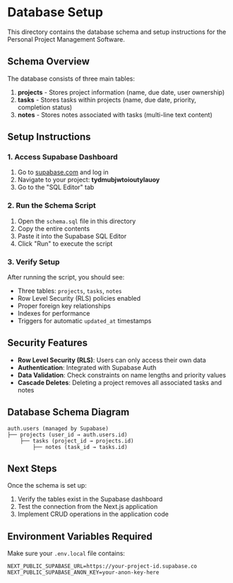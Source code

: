 # Database Setup

This directory contains the database schema and setup instructions for the Personal Project Management Software.

## Schema Overview

The database consists of three main tables:

1. **projects** - Stores project information (name, due date, user ownership)
2. **tasks** - Stores tasks within projects (name, due date, priority, completion status)
3. **notes** - Stores notes associated with tasks (multi-line text content)

## Setup Instructions

### 1. Access Supabase Dashboard

1. Go to [supabase.com](https://supabase.com) and log in
2. Navigate to your project: **tydmubjwtoioutylauoy**
3. Go to the "SQL Editor" tab

### 2. Run the Schema Script

1. Open the `schema.sql` file in this directory
2. Copy the entire contents
3. Paste it into the Supabase SQL Editor
4. Click "Run" to execute the script

### 3. Verify Setup

After running the script, you should see:

- Three tables: `projects`, `tasks`, `notes`
- Row Level Security (RLS) policies enabled
- Proper foreign key relationships
- Indexes for performance
- Triggers for automatic `updated_at` timestamps

## Security Features

- **Row Level Security (RLS)**: Users can only access their own data
- **Authentication**: Integrated with Supabase Auth
- **Data Validation**: Check constraints on name lengths and priority values
- **Cascade Deletes**: Deleting a project removes all associated tasks and notes

## Database Schema Diagram

```
auth.users (managed by Supabase)
├── projects (user_id → auth.users.id)
    ├── tasks (project_id → projects.id)
        ├── notes (task_id → tasks.id)
```

## Next Steps

Once the schema is set up:

1. Verify the tables exist in the Supabase dashboard
2. Test the connection from the Next.js application
3. Implement CRUD operations in the application code

## Environment Variables Required

Make sure your `.env.local` file contains:

```
NEXT_PUBLIC_SUPABASE_URL=https://your-project-id.supabase.co
NEXT_PUBLIC_SUPABASE_ANON_KEY=your-anon-key-here
``` 